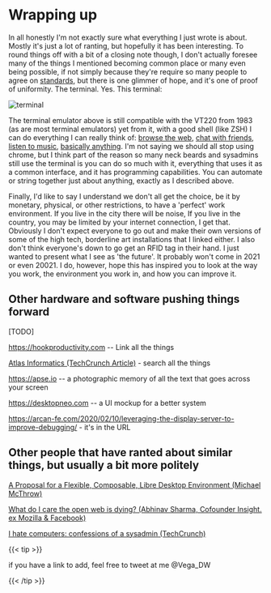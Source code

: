 # Wrapping up

<script>    document.getElementById("hciMenu").open = true;</script>

In all honestly I'm not exactly sure what everything I just wrote is about. Mostly it's just a lot of ranting, but hopefully it has been interesting. To round things off with a bit of a closing note though, I don't actually foresee many of the things I mentioned becoming common place or many even being possible, if not simply because they're require so many people to agree on [standards](https://xkcd.com/927/), but there is one glimmer of hope, and it's one of proof of uniformity. The terminal. Yes. This terminal:

![terminal](/eng/proc.webp)

The terminal emulator above is still compatible with the VT220 from 1983 (as are most terminal emulators) yet from it, with a good shell (like ZSH) I can do everything I can really think of: [browse the web](https://askubuntu.com/questions/29540/browsing-the-internet-from-the-command-line), [chat with friends](https://www.omgubuntu.co.uk/2016/10/use-telegram-cli-in-terminal-ubuntu),[ listen to music](https://wiki.archlinux.org/index.php/ncmpcpp), [basically anything](http://www.tuxarena.com/2014/03/20-great-terminal-replacements-for-gui-applications/). I'm not saying we should all stop using chrome, but I think part of the reason so many neck beards and sysadmins still use the terminal is you can do so much with it, everything that uses it as a common interface, and it has programming capabilities. You can automate or string together just about anything, exactly as I described above. 

Finally, I'd like to say I understand we don't all get the choice, be it by monetary, physical, or other restrictions, to have a 'perfect' work environment. If you live in the city there will be noise, If you live in the country, you may be limited by your internet connection, I get that. Obviously I don't expect everyone to go out and make their own versions of some of the high tech, borderline art installations that I linked either. I also don't think everyone's down to go get an RFID tag in their hand. I just wanted to present what I see as 'the future'. It probably won't come in 2021 or even 20021. I do, however, hope this has inspired you to look at the way you work, the environment you work in, and how you can improve it.

## Other hardware and software pushing things forward

[TODO]

https://hookproductivity.com -- Link all the things

[Atlas Informatics (TechCrunch Article)](https://techcrunch.com/2017/10/18/atlas-informatics-calls-it-quits-after-less-than-a-year/) - search all the things

https://apse.io -- a photographic memory of all the text that goes across your screen

https://desktopneo.com -- a UI mockup for a better system

https://arcan-fe.com/2020/02/10/leveraging-the-display-server-to-improve-debugging/ - it's in the URL

## Other people that have ranted about similar things, but usually a bit more politely

[A Proposal for a Flexible, Composable, Libre Desktop Environment (Michael McThrow)](https://mmcthrow-musings.blogspot.com/2020/04/a-proposal-for-flexible-composable.html)

[What do I care the open web is dying? (Abhinav Sharma, Cofounder Insight. ex Mozilla & Facebook)](https://insightbrowser.com/blog/open-web-dying-why-care)

[I hate computers: confessions of a sysadmin (TechCrunch)](https://techcrunch.com/2010/04/22/i-hate-computers-confessions-of-a-sysadmin/)


{{< tip >}}

if you have a link to add, feel free to tweet at me @Vega_DW

{{< /tip >}}

